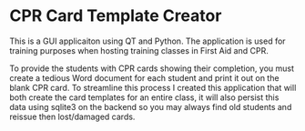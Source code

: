 # CPR Card Template Creator

This is a GUI applicaiton using QT and Python. The application is used for training purposes when hosting training classes 
in First Aid and CPR. 

To provide the students with CPR cards showing their completion, you must create a tedious Word document 
for each student and print it out on the blank CPR card. To streamline this process I created this application that will both 
create the card templates for an entire class, it will also persist this data using sqlite3 on the backend so you may always 
find old students and reissue then lost/damaged cards.
